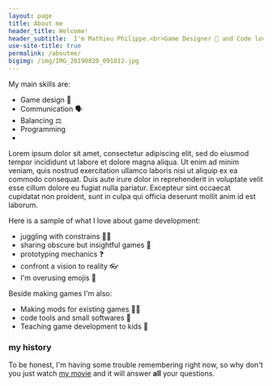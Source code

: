 ```yaml
---
layout: page
title: About me
header_title: Welcome!
header_subtitle:  I'm Mathieu Philippe.<br>Game Designer 🎲 and Code lover. 👩‍💻
use-site-title: true
permalink: /aboutme/
bigimg: /img/IMG_20190820_091812.jpg
---
```


My main skills are:

- Game design 🎲
- Communication 🗣
- Balancing ⚖
- Programming
- 

Lorem ipsum dolor sit amet, consectetur adipiscing elit, sed do eiusmod tempor incididunt ut labore et dolore magna aliqua. Ut enim ad minim veniam, quis nostrud exercitation ullamco laboris nisi ut aliquip ex ea commodo consequat. Duis aute irure dolor in reprehenderit in voluptate velit esse cillum dolore eu fugiat nulla pariatur. Excepteur sint occaecat cupidatat non proident, sunt in culpa qui officia deserunt mollit anim id est laborum.

Here is a sample of what I love about game development:

- juggling with constrains 🤹‍♂️
- sharing obscure but insightful games 🐴
- prototyping mechanics ❓
- confront a vision to reality 👓
- I'm overusing emojis 🚯

Beside making games I'm also:

- Making mods for existing games 👨‍🔧
- code tools and small softwares 🧰
- Teaching game development to kids 🧒

### my history

To be honest, I'm having some trouble remembering right now, so why don't you just watch [my movie](http://en.wikipedia.org/wiki/The_Princess_Bride_%28film%29) and it will answer **all** your questions.
